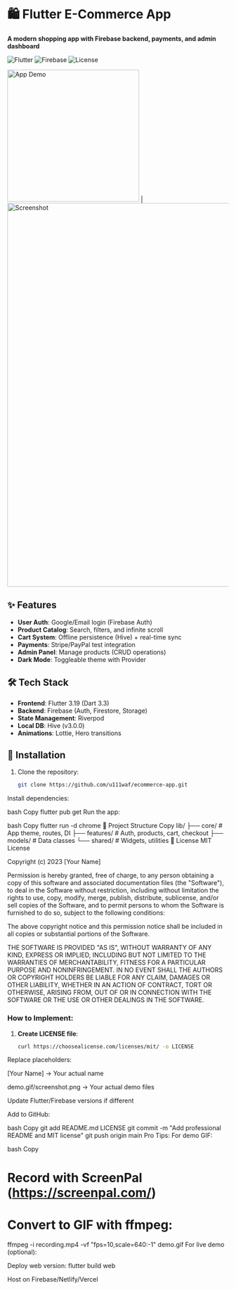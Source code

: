 # 🛍️ Flutter E-Commerce App
**A modern shopping app with Firebase backend, payments, and admin dashboard**  

![Flutter](https://img.shields.io/badge/Flutter-3.19-blue)
![Firebase](https://img.shields.io/badge/Firebase-Cloud-orange)
![License](https://img.shields.io/badge/License-MIT-green)

<p align="center">


  <img src="![screen-recording-2-online-video-cuttercom-2_ap1kngPi-ezgif com-video-to-gif-converter](https://github.com/user-attachments/assets/80753c75-b4a0-4178-897c-8ecc2fc42dc3)
" alt="App Demo" width="300"> | 
 <img width="872" alt="Screenshot" src="https://github.com/user-attachments/assets/9c19cedd-9f24-4443-8553-226be2ed2717" />


</p>

## ✨ Features
- **User Auth**: Google/Email login (Firebase Auth)
- **Product Catalog**: Search, filters, and infinite scroll
- **Cart System**: Offline persistence (Hive) + real-time sync
- **Payments**: Stripe/PayPal test integration
- **Admin Panel**: Manage products (CRUD operations)
- **Dark Mode**: Toggleable theme with Provider

## 🛠 Tech Stack
- **Frontend**: Flutter 3.19 (Dart 3.3)
- **Backend**: Firebase (Auth, Firestore, Storage)
- **State Management**: Riverpod
- **Local DB**: Hive (v3.0.0)
- **Animations**: Lottie, Hero transitions

## 🚀 Installation
1. Clone the repository:
   ```bash
   git clone https://github.com/u111waf/ecommerce-app.git
Install dependencies:

bash
Copy
flutter pub get
Run the app:

bash
Copy
flutter run -d chrome
📂 Project Structure
Copy
lib/
├── core/          # App theme, routes, DI
├── features/      # Auth, products, cart, checkout
├── models/        # Data classes
└── shared/        # Widgets, utilities
📜 License
MIT License

Copyright (c) 2023 [Your Name]

Permission is hereby granted, free of charge, to any person obtaining a copy
of this software and associated documentation files (the "Software"), to deal
in the Software without restriction, including without limitation the rights
to use, copy, modify, merge, publish, distribute, sublicense, and/or sell
copies of the Software, and to permit persons to whom the Software is
furnished to do so, subject to the following conditions:

The above copyright notice and this permission notice shall be included in all
copies or substantial portions of the Software.

THE SOFTWARE IS PROVIDED "AS IS", WITHOUT WARRANTY OF ANY KIND, EXPRESS OR
IMPLIED, INCLUDING BUT NOT LIMITED TO THE WARRANTIES OF MERCHANTABILITY,
FITNESS FOR A PARTICULAR PURPOSE AND NONINFRINGEMENT. IN NO EVENT SHALL THE
AUTHORS OR COPYRIGHT HOLDERS BE LIABLE FOR ANY CLAIM, DAMAGES OR OTHER
LIABILITY, WHETHER IN AN ACTION OF CONTRACT, TORT OR OTHERWISE, ARISING FROM,
OUT OF OR IN CONNECTION WITH THE SOFTWARE OR THE USE OR OTHER DEALINGS IN THE
SOFTWARE.

### How to Implement:
1. **Create LICENSE file**:
   ```bash
   curl https://choosealicense.com/licenses/mit/ -o LICENSE
Replace placeholders:

[Your Name] → Your actual name

demo.gif/screenshot.png → Your actual demo files

Update Flutter/Firebase versions if different

Add to GitHub:

bash
Copy
git add README.md LICENSE
git commit -m "Add professional README and MIT license"
git push origin main
Pro Tips:
For demo GIF:

bash
Copy
# Record with ScreenPal (https://screenpal.com/)
# Convert to GIF with ffmpeg:
ffmpeg -i recording.mp4 -vf "fps=10,scale=640:-1" demo.gif
For live demo (optional):

Deploy web version: flutter build web

Host on Firebase/Netlify/Vercel
